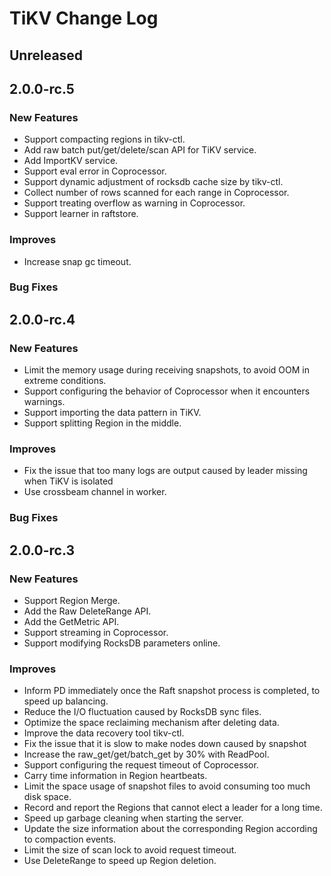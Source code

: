 # TiKV Change Log

## Unreleased

## 2.0.0-rc.5
### New Features
* Support compacting regions in tikv-ctl.
* Add raw batch put/get/delete/scan API for TiKV service.
* Add ImportKV service.
* Support eval error in Coprocessor.
* Support dynamic adjustment of rocksdb cache size by tikv-ctl.
* Collect number of rows scanned for each range in Coprocessor.
* Support treating overflow as warning in Coprocessor.
* Support learner in raftstore.
### Improves
* Increase snap gc timeout.
### Bug Fixes

## 2.0.0-rc.4
### New Features
* Limit the memory usage during receiving snapshots, to avoid OOM in extreme conditions.
* Support configuring the behavior of Coprocessor when it encounters warnings.
* Support importing the data pattern in TiKV.
* Support splitting Region in the middle.
### Improves
* Fix the issue that too many logs are output caused by leader missing when TiKV is isolated
* Use crossbeam channel in worker.
### Bug Fixes

## 2.0.0-rc.3
### New Features
* Support Region Merge.
* Add the Raw DeleteRange API.
* Add the GetMetric API.
* Support streaming in Coprocessor.
* Support modifying RocksDB parameters online.
### Improves
* Inform PD immediately once the Raft snapshot process is completed, to speed up balancing.
* Reduce the I/O fluctuation caused by RocksDB sync files.
* Optimize the space reclaiming mechanism after deleting data.
* Improve the data recovery tool tikv-ctl.
* Fix the issue that it is slow to make nodes down caused by snapshot
* Increase the raw_get/get/batch_get by 30% with ReadPool.
* Support configuring the request timeout of Coprocessor.
* Carry time information in Region heartbeats.
* Limit the space usage of snapshot files to avoid consuming too much disk space.
* Record and report the Regions that cannot elect a leader for a long time.
* Speed up garbage cleaning when starting the server.
* Update the size information about the corresponding Region according to compaction events.
* Limit the size of scan lock to avoid request timeout.
* Use DeleteRange to speed up Region deletion.
